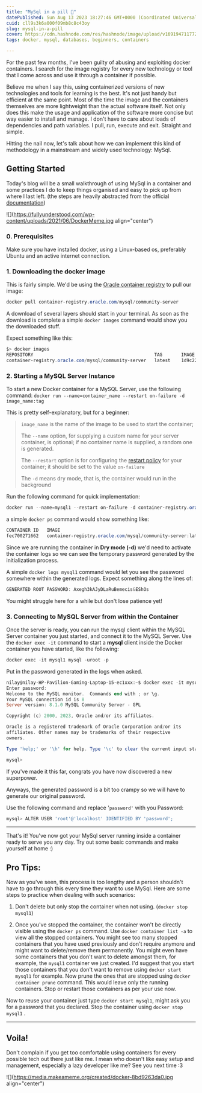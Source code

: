 ```yaml
---
title: "MySql in a pill 💊"
datePublished: Sun Aug 13 2023 18:27:46 GMT+0000 (Coordinated Universal Time)
cuid: cll9s3k6a000f09mb8c8c43oy
slug: mysql-in-a-pill
cover: https://cdn.hashnode.com/res/hashnode/image/upload/v1691947117721/aa378319-e54f-410d-80cc-c78389c7d708.webp
tags: docker, mysql, databases, beginners, containers

---
```


For the past few months, I've been guilty of abusing and exploiting docker containers. I search for the image registry for every new technology or tool that I come across and use it through a container if possible.

Believe me when I say this, using containerized versions of new technologies and tools for learning is the best. It's not just handy but efficient at the same point. Most of the time the image and the containers themselves are more lightweight than the actual software itself. Not only does this make the usage and application of the software more concise but way easier to install and manage. I don't have to care about loads of dependencies and path variables. I pull, run, execute and exit. Straight and simple.

Hitting the nail now, let's talk about how we can implement this kind of methodology in a mainstream and widely used technology: MySql.

## Getting Started

Today's blog will be a small walkthrough of using MySql in a container and some practices I do to keep things organised and easy to pick up from where I last left. (the steps are heavily abstracted from the official [documentation](https://dev.mysql.com/doc/refman/8.0/en/docker-mysql-getting-started.html#docker-connecting-within-container))

![](https://fullyunderstood.com/wp-content/uploads/2021/06/DockerMeme.jpg align="center")

### 0\. Prerequisites

Make sure you have installed docker, using a Linux-based os, preferably Ubuntu and an active internet connection.

### 1\. Downloading the docker image

This is fairly simple. We'd be using the [Oracle container registry](https://container-registry.oracle.com/) to pull our image:

```powershell
docker pull container-registry.oracle.com/mysql/community-server
```

A download of several layers should start in your terminal. As soon as the download is complete a simple `docker images` command would show you the downloaded stuff.

Expect something like this:

```powershell
$> docker images
REPOSITORY                                             TAG       IMAGE ID       CREATED        SIZE
container-registry.oracle.com/mysql/community-server   latest    1d9c2219ff69   2 months ago   496MB
```

### 2\. **Starting a MySQL Server Instance**

To start a new Docker container for a MySQL Server, use the following command: `docker run --name=container_name --restart on-failure -d image_name:tag`

This is pretty self-explanatory, but for a beginner:

> `image_name` is the name of the image to be used to start the container;
> 
> The `--name` option, for supplying a custom name for your server container, is optional; if no container name is supplied, a random one is generated.
> 
> The `--restart` option is for configuring the [restart policy](https://docs.docker.com/config/containers/start-containers-automatically/) for your container; it should be set to the value `on-failure`
> 
> The `-d` means dry mode, that is, the container would run in the background

Run the following command for quick implementation:

```powershell
docker run --name=mysql1 --restart on-failure -d container-registry.oracle.com/mysql/community-server:latest
```

a simple `docker ps` command would show something like:

```powershell
CONTAINER ID   IMAGE                                                         COMMAND                  CREATED       STATUS         PORTS                       NAMES
fec700271662   container-registry.oracle.com/mysql/community-server:latest   "/entrypoint.sh mysq…"   2 hours ago   Up 5 seconds   3306/tcp, 33060-33061/tcp   mysql1
```

Since we are running the container in **Dry mode (-d)** we'd need to activate the container logs so we can see the temporary password generated by the initialization process.

A simple `docker logs mysql1` command would let you see the password somewhere within the generated logs. Expect something along the lines of:

```powershell
GENERATED ROOT PASSWORD: Axegh3kAJyDLaRuBemecis&EShOs
```

You might struggle here for a while but don't lose patience yet!

### 3\. **Connecting to MySQL Server from within the Container**

Once the server is ready, you can run the mysql client within the MySQL Server container you just started, and connect it to the MySQL Server. Use the `docker exec -it` command to start a **mysql** client inside the Docker container you have started, like the following:

```powershell
docker exec -it mysql1 mysql -uroot -p
```

Put in the password generated in the logs when asked.

```powershell
nilay@nilay-HP-Pavilion-Gaming-Laptop-15-ec1xxx:~$ docker exec -it mysql1 mysql -uroot -p
Enter password: 
Welcome to the MySQL monitor.  Commands end with ; or \g.
Your MySQL connection id is 8
Server version: 8.1.0 MySQL Community Server - GPL

Copyright (c) 2000, 2023, Oracle and/or its affiliates.

Oracle is a registered trademark of Oracle Corporation and/or its
affiliates. Other names may be trademarks of their respective
owners.

Type 'help;' or '\h' for help. Type '\c' to clear the current input statement.

mysql>
```

If you've made it this far, congrats you have now discovered a new superpower.

Anyways, the generated password is a bit too crampy so we will have to generate our original password.

Use the following command and replace '`password'` with you Password:

```powershell
mysql> ALTER USER 'root'@'localhost' IDENTIFIED BY 'password';
```

---

That's it! You've now got your MySql server running inside a container ready to serve you any day. Try out some basic commands and make yourself at home :)

## Pro Tips:

Now as you've seen, this process is too lengthy and a person shouldn't have to go through this every time they want to use MySql. Here are some steps to practice when dealing with such scenarios:

1. Don't delete but only stop the container when not using. (`docker stop mysql1`)
    
2. Once you've stopped the container, the container won't be directly visible using the `docker ps` command. Use `docker container list -a` to view all the stopped containers. You might see too many stopped containers that you have used previously and don't require anymore and might want to delete/remove them permanently. You might even have some containers that you don't want to delete amongst them, for example, the `mysql1` container we just created. I'd suggest that you start those containers that you don't want to remove using `docker start mysql1` for example. Now prune the ones that are stopped using `docker container prune` command. This would leave only the running containers. Stop or restart those containers as per your use now.
    

Now to reuse your container just type `docker start mysql1`, might ask you for a password that you declared. Stop the container using `docker stop mysql1` .

---

## Voila!

Don't complain if you get too comfortable using containers for every possible tech out there just like me. I mean who doesn't like easy setup and management, especially a lazy developer like me? See you next time :3

![](https://media.makeameme.org/created/docker-8bd9263da0.jpg align="center")